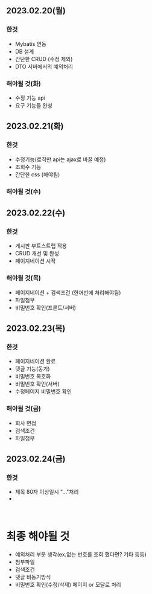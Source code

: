## 2023.02.20(월)
### 한것
- Mybatis 연동
- DB 설계
- 간단한 CRUD (수정 제외)
- DTO 서버에서의 예외처리
### 해야될 것(화)
- 수정 기능 api
- 요구 기능들 완성

## 2023.02.21(화)
### 한것
- 수정기능(로직만 api는 ajax로 바꿀 예정)
- 조회수 기능
- 간단한 css (해야됨)
### 해야될 것(수)

## 2023.02.22(수)
### 한것
- 게시판 부트스트랩 적용
- CRUD 개선 및 완성
- 페이지네이션 시작
### 해야될 것(목)
- 페이지네이션 + 검색조건 (한꺼번에 처리해야됨)
- 파일첨부
- 비밀번호 확인(프론트/서버)

## 2023.02.23(목)
### 한것
- 페이지네이션 완료
- 댓글 기능(동기)
- 비밀번호 복호화
- 비밀번호 확인(서버)
- 수정페이지 비밀번호 확인
### 해야될 것(금)
- 회사 면접
- 검색조건
- 파일첨부

## 2023.02.24(금)
### 한것
- 제목 80자 이상일시 "..."처리
- 

<br/>

# 최종 해야될 것
- 예외처리 부분 생각(ex.없는 번호를 조회 했다면? 기타 등등)
- 첨부파일
- 검색조건
- 댓글 비동기방식
- 비밀번호 확인(수정/삭제) 페이지 or 모달로 처리